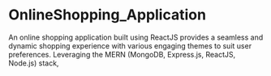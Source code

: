 # OnlineShopping_Application
 An online shopping application built using ReactJS provides a seamless and dynamic shopping experience with various engaging themes to suit user preferences. Leveraging the MERN (MongoDB, Express.js, ReactJS, Node.js) stack,
